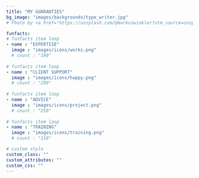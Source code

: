 ```yaml
---
title: "MY GUARANTIES"
bg_image: "images/backgrounds/type_writer.jpg"
# Photo by <a href="https://unsplash.com/@markuswinkler?utm_source=unsplash&utm_medium=referral&utm_content=creditCopyText">Markus Winkler</a> on <a href="https://unsplash.com/s/photos/fact?utm_source=unsplash&utm_medium=referral&utm_content=creditCopyText">Unsplash</a>

funfacts:
# funfacts item loop
- name : "EXPERTISE"
  image : "images/icons/works.png"
  # count : "100"
  
# funfacts item loop
- name : "CLIENT SUPPORT"
  image : "images/icons/happy.png"
  # count : "200"
  
# funfacts item loop
- name : "ADVICE"
  image : "images/icons/project.png"
  # count : "250"
  
# funfacts item loop
- name : "TRAINING"
  image : "images/icons/training.png"
  # count : "150"

# custom style
custom_class: "" 
custom_attributes: "" 
custom_css: ""
---
```

